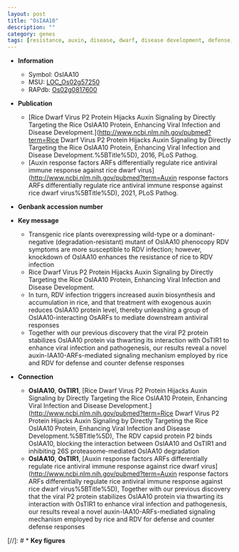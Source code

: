 ```yaml
---
layout: post
title: "OsIAA10"
description: ""
category: genes
tags: [resistance, auxin, disease, dwarf, disease development, defense, defense response, auxin biosynthesis]
---
```


* **Information**  
    + Symbol: OsIAA10  
    + MSU: [LOC_Os02g57250](http://rice.uga.edu/cgi-bin/ORF_infopage.cgi?orf=LOC_Os02g57250)  
    + RAPdb: [Os02g0817600](http://rapdb.dna.affrc.go.jp/viewer/gbrowse_details/irgsp1?name=Os02g0817600)  

* **Publication**  
    + [Rice Dwarf Virus P2 Protein Hijacks Auxin Signaling by Directly Targeting the Rice OsIAA10 Protein, Enhancing Viral Infection and Disease Development.](http://www.ncbi.nlm.nih.gov/pubmed?term=Rice Dwarf Virus P2 Protein Hijacks Auxin Signaling by Directly Targeting the Rice OsIAA10 Protein, Enhancing Viral Infection and Disease Development.%5BTitle%5D), 2016, PLoS Pathog.
    + [Auxin response factors ARFs differentially regulate rice antiviral immune response against rice dwarf virus](http://www.ncbi.nlm.nih.gov/pubmed?term=Auxin response factors ARFs differentially regulate rice antiviral immune response against rice dwarf virus%5BTitle%5D), 2021, PLoS Pathog.

* **Genbank accession number**  

* **Key message**  
    + Transgenic rice plants overexpressing wild-type or a dominant-negative (degradation-resistant) mutant of OsIAA10 phenocopy RDV symptoms are more susceptible to RDV infection; however, knockdown of OsIAA10 enhances the resistance of rice to RDV infection
    + Rice Dwarf Virus P2 Protein Hijacks Auxin Signaling by Directly Targeting the Rice OsIAA10 Protein, Enhancing Viral Infection and Disease Development.
    + In turn, RDV infection triggers increased auxin biosynthesis and accumulation in rice, and that treatment with exogenous auxin reduces OsIAA10 protein level, thereby unleashing a group of OsIAA10-interacting OsARFs to mediate downstream antiviral responses
    + Together with our previous discovery that the viral P2 protein stabilizes OsIAA10 protein via thwarting its interaction with OsTIR1 to enhance viral infection and pathogenesis, our results reveal a novel auxin-IAA10-ARFs-mediated signaling mechanism employed by rice and RDV for defense and counter defense responses

* **Connection**  
    + __OsIAA10__, __OsTIR1__, [Rice Dwarf Virus P2 Protein Hijacks Auxin Signaling by Directly Targeting the Rice OsIAA10 Protein, Enhancing Viral Infection and Disease Development.](http://www.ncbi.nlm.nih.gov/pubmed?term=Rice Dwarf Virus P2 Protein Hijacks Auxin Signaling by Directly Targeting the Rice OsIAA10 Protein, Enhancing Viral Infection and Disease Development.%5BTitle%5D), The RDV capsid protein P2 binds OsIAA10, blocking the interaction between OsIAA10 and OsTIR1 and inhibiting 26S proteasome-mediated OsIAA10 degradation
    + __OsIAA10__, __OsTIR1__, [Auxin response factors ARFs differentially regulate rice antiviral immune response against rice dwarf virus](http://www.ncbi.nlm.nih.gov/pubmed?term=Auxin response factors ARFs differentially regulate rice antiviral immune response against rice dwarf virus%5BTitle%5D),  Together with our previous discovery that the viral P2 protein stabilizes OsIAA10 protein via thwarting its interaction with OsTIR1 to enhance viral infection and pathogenesis, our results reveal a novel auxin-IAA10-ARFs-mediated signaling mechanism employed by rice and RDV for defense and counter defense responses

[//]: # * **Key figures**  


